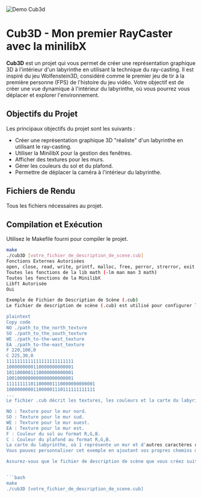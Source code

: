 ![Demo Cub3d](assets/Cub3d.gif)


# Cub3D - Mon premier RayCaster avec la minilibX

**Cub3D** est un projet qui vous permet de créer une représentation graphique 3D à l'intérieur d'un labyrinthe en utilisant la technique du ray-casting. Il est inspiré du jeu Wolfenstein3D, considéré comme le premier jeu de tir à la première personne (FPS) de l'histoire du jeu vidéo. Votre objectif est de créer une vue dynamique à l'intérieur du labyrinthe, où vous pourrez vous déplacer et explorer l'environnement.

## Objectifs du Projet

Les principaux objectifs du projet sont les suivants :

- Créer une représentation graphique 3D "réaliste" d'un labyrinthe en utilisant le ray-casting.
- Utiliser la MinilibX pour la gestion des fenêtres.
- Afficher des textures pour les murs.
- Gérer les couleurs du sol et du plafond.
- Permettre de déplacer la caméra à l'intérieur du labyrinthe.

## Fichiers de Rendu

Tous les fichiers nécessaires au projet.

## Compilation et Exécution

Utilisez le Makefile fourni pour compiler le projet.

```bash
make
./cub3D [votre_fichier_de_description_de_scene.cub]
Fonctions Externes Autorisées
open, close, read, write, printf, malloc, free, perror, strerror, exit
Toutes les fonctions de la lib math (-lm man man 3 math)
Toutes les fonctions de la MinilibX
Libft Autorisée
Oui

Exemple de Fichier de Description de Scène (.cub)
Le fichier de description de scène (.cub) est utilisé pour configurer l'environnement du labyrinthe dans le projet Cub3D. Voici un exemple minimaliste de ce fichier :

plaintext
Copy code
NO ./path_to_the_north_texture
SO ./path_to_the_south_texture
WE ./path_to-the-west_texture
EA ./path_to-the-east_texture
F 220,100,0
C 225,30,0
1111111111111111111111111
1000000000110000000000001
1011000001110000000000001
1001000000000000000000001
111111111011000001110000000000001
100000000011000001110111111111111
...
Le fichier .cub décrit les textures, les couleurs et la carte du labyrinthe. Voici un aperçu de son contenu :

NO : Texture pour le mur nord.
SO : Texture pour le mur sud.
WE : Texture pour le mur ouest.
EA : Texture pour le mur est.
F : Couleur du sol au format R,G,B.
C : Couleur du plafond au format R,G,B.
La carte du labyrinthe, où 1 représente un mur et d'autres caractères représentent d'autres éléments.
Vous pouvez personnaliser cet exemple en ajoutant vos propres chemins de textures, couleurs et carte du labyrinthe en respectant les règles de format.

Assurez-vous que le fichier de description de scène que vous créez suit ces règles pour que votre programme Cub3D puisse le lire correctement.


```bash
make
./cub3D [votre_fichier_de_description_de_scene.cub]
